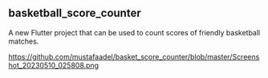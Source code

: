 ## basketball_score_counter

A new Flutter project that can be used to count scores of friendly basketball matches.


https://github.com/mustafaadel/basket_score_counter/blob/master/Screenshot_20230510_025808.png
